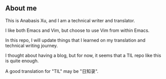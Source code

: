 ## About me
This is Anabasis Xu, and I am a technical writer and translator. 

I like both Emacs and Vim, but choose to use Vim from within Emacs.

In this repo, I will update things that I learned on my translation and technical writing journey.

I thought about having a blog, but for now, it seems that a TIL repo like this is quite enough.

A good translation for "TIL" may be "日知录". 
